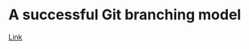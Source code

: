 # A successful Git branching model

[Link](https://nvie.com/posts/a-successful-git-branching-model/)

## 